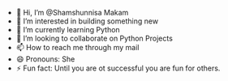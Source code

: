 - 👋 Hi, I’m @Shamshunnisa Makam
- 👀 I’m interested in building something new
- 🌱 I’m currently learning Python
- 💞️ I’m looking to collaborate on Python Projects
- 📫 How to reach me through my mail
- 😄 Pronouns: She
- ⚡ Fun fact: Until you are ot successful you are fun for others.

<!---
Shamshunnisa-DA/Shamshunnisa-DA is a ✨ special ✨ repository because its `README.md` (this file) appears on your GitHub profile.
You can click the Preview link to take a look at your changes.
--->
